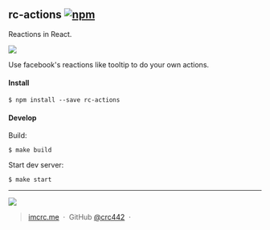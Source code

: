 ## rc-actions [![npm](https://img.shields.io/npm/v/rc-actions.svg?style=flat-square)](https://github.com/crc442/rc-actions.git)
Reactions in React.

<img src="http://wolfofsiliconvalley.com/reactions/reactions.gif">

Use facebook's reactions like tooltip to do your own actions.

#### Install

 ```
 $ npm install --save rc-actions
 ```

<!-- #### Use

```javascript

// array of {
//	  id -> id,
//	  descrption -> is displayed on the top of the action image
//	  img -> action image link
// }

const images = [
      {id: 'like', description: 'Like', img: 'http://i.imgur.com/LwCYmcM.gif'},
      {id: 'love', description: 'Love', img: 'http://i.imgur.com/k5jMsaH.gif'},
      {id: 'haha', description: 'Haha', img: 'http://i.imgur.com/f93vCxM.gif'},
      {id: 'yay', description: 'Yay', img: 'http://i.imgur.com/a44ke8c.gif'},
];

``` -->



#### Develop

Build:

```
$ make build
```

Start dev server:

```
$ make start
```


---

![](https://img.shields.io/badge/license-MIT-blue.svg?style=flat-square)

> [imcrc.me](http://wolfofsiliconvalley.com) &nbsp;&middot;&nbsp;
> GitHub [@crc442](https://github.com/crc442) &nbsp;&middot;&nbsp;
